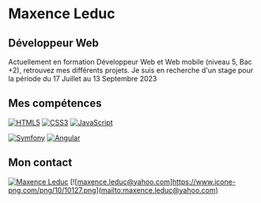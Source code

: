 # Maxence Leduc
## Développeur Web
Actuellement en formation Développeur Web et Web mobile (niveau 5, Bac +2), retrouvez mes différents projets.
Je suis en recherche d'un stage pour la période du 17 Juillet au 13 Septembre 2023

## Mes compétences
[![HTML5](https://img.shields.io/badge/-HTML5-000?&logo=HTML5&logoColor=E34F26)](https://www.w3.org/html/)
[![CSS3](https://img.shields.io/badge/-CSS3-000?&logo=CSS3&logoColor=1572B6)](https://developer.mozilla.org/fr/docs/Web/CSS)
[![JavaScript](https://img.shields.io/badge/-JavaScript-000?&logo=JavaScript&logoColor=F7DF1E)](https://developer.mozilla.org/en-US/docs/Web/JavaScript)


[![Symfony](https://img.shields.io/badge/-Symfony-000?&logo=Symfony&logoColor=FFF)](https://symfony.com)
[![Angular](https://img.shields.io/badge/Angular-DD0031?style=for-the-badge&logo=angular&logoColor=white
)](https://angular.io/)

## Mon contact

[![Maxence Leduc](https://img.shields.io/badge/LinkedIn-0077B5?style=for-the-badge&logo=linkedin&logoColor=white
)](https://www.linkedin.com/in/maxence-leduc-devweb/)
[![maxence.leduc@yahoo.com]https://www.icone-png.com/png/10/10127.png](mailto:maxence.leduc@yahoo.com)